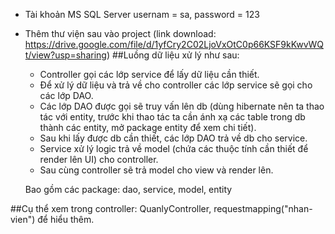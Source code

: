 - Tài khoản MS SQL Server usernam = sa, password = 123
- Thêm thư viện sau vào project (link download: https://drive.google.com/file/d/1yfCry2C02LjoVxOtC0p66KSF9kKwvWQt/view?usp=sharing)
##Luồng dữ liệu xử lý như sau:
	- Controller gọi các lớp service để lấy dữ liệu cần thiết.
	- Để xử lý dữ liệu và trả về cho controller các lớp service sẽ gọi cho các lớp DAO.
	- Các lớp DAO được gọi sẽ truy vấn lên db (dùng hibernate nên ta thao tác với entity, trước khi thao tác ta cần ánh xạ các table trong db thành các entity, mở package entity để xem chi tiết).
	- Sau khi lấy được db cần thiết, các lớp DAO trả về db cho service.
	- Service xử lý logic trả về model (chứa các thuộc tính cần thiết để render lên UI) cho controller.
	- Sau cùng controller sẽ trả model cho view và render lên.
	
	Bao gồm các package: dao, service, model, entity
	
##Cụ thể xem trong controller: QuanlyController, requestmapping("nhan-vien") để hiểu thêm.
